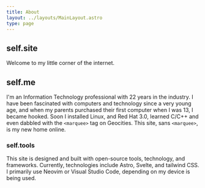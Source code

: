 ```yaml
---
title: About
layout: ../layouts/MainLayout.astro
type: page
---
```


## self.site

Welcome to my little corner of the internet.

## self.me

I'm an Information Technology professional with 22 years in the industry. I have been fascinated with computers and technology since a very young age, and when my parents purchased their first computer when I was 13, I became hooked. Soon I installed Linux, and Red Hat 3.0, learned C/C++ and even dabbled with the `<marquee>` tag on Geocities. This site, sans `<marquee>`, is my new home online.

### self.tools

This site is designed and built with open-source tools, technology, and frameworks. Currently, technologies include Astro, Svelte, and tailwind CSS. I primarily use Neovim or Visual Studio Code, depending on my device is being used.
